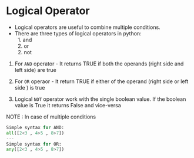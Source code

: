 # Logical Operator
* Logical operators are useful to combine multiple conditions.
* There are three types of logical operators in python: <br>
&nbsp; 1. and <br>
&nbsp; 2. or <br>
&nbsp; 2. not <br>

1. For `AND` operator - It returns TRUE if both the operands (right side and left side) are true

2. For `OR` operaor - It return TRUE if either of the operand (right side or left side ) is true

3. Logical `NOT` operator work with the single boolean value. If the boolean value is True it returns False and vice-versa

NOTE : In case of multiple conditions
```py
Simple syntax for AND:
all([2<3 , 4>5 , 8>7])
---
Simple syntax for OR:
any([2<3 , 4>5 , 8>7])
```
